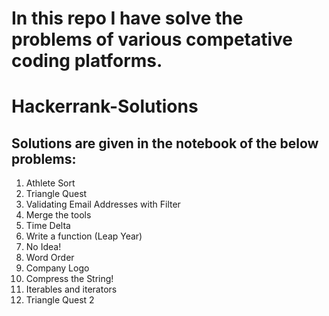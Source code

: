 # In this repo I have solve the problems of various competative coding platforms.

# Hackerrank-Solutions

## Solutions are given in the notebook of the below problems:
1. Athlete Sort
2. Triangle Quest
3. Validating Email Addresses with Filter
4. Merge the tools 
5. Time Delta
6. Write a function (Leap Year)
7. No Idea!
8. Word Order 
9. Company Logo
10. Compress the String!
11. Iterables and iterators
12. Triangle Quest 2


